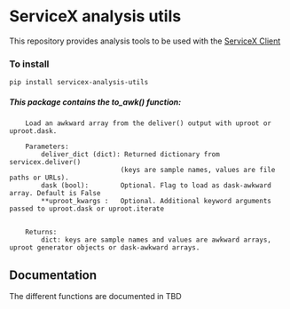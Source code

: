 # ServiceX analysis utils
This repository provides analysis tools to be used with the [ServiceX Client](https://github.com/ssl-hep/ServiceX_frontend/tree/master)

### To install 
```
pip install servicex-analysis-utils
```

##### This package contains the to_awk() function:
```
    Load an awkward array from the deliver() output with uproot or uproot.dask.

    Parameters:
        deliver_dict (dict): Returned dictionary from servicex.deliver()
                            (keys are sample names, values are file paths or URLs).
        dask (bool):        Optional. Flag to load as dask-awkward array. Default is False
        **uproot_kwargs :   Optional. Additional keyword arguments passed to uproot.dask or uproot.iterate

    
    Returns:
        dict: keys are sample names and values are awkward arrays, uproot generator objects or dask-awkward arrays.
```

## Documentation
The different functions are documented in TBD 
